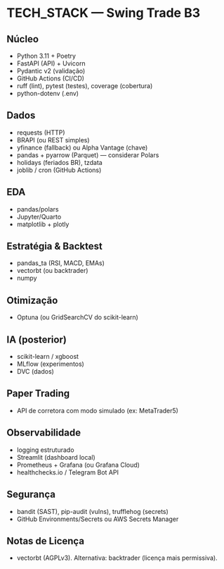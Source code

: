 # TECH_STACK — Swing Trade B3

## Núcleo

- Python 3.11 + Poetry
- FastAPI (API) + Uvicorn
- Pydantic v2 (validação)
- GitHub Actions (CI/CD)
- ruff (lint), pytest (testes), coverage (cobertura)
- python-dotenv (.env)

## Dados

- requests (HTTP)
- BRAPI (ou REST simples)
- yfinance (fallback) ou Alpha Vantage (chave)
- pandas + pyarrow (Parquet) — considerar Polars
- holidays (feriados BR), tzdata
- joblib / cron (GitHub Actions)

## EDA

- pandas/polars
- Jupyter/Quarto
- matplotlib + plotly

## Estratégia & Backtest

- pandas_ta (RSI, MACD, EMAs)
- vectorbt (ou backtrader)
- numpy

## Otimização

- Optuna (ou GridSearchCV do scikit-learn)

## IA (posterior)

- scikit-learn / xgboost
- MLflow (experimentos)
- DVC (dados)

## Paper Trading

- API de corretora com modo simulado (ex: MetaTrader5)

## Observabilidade

- logging estruturado
- Streamlit (dashboard local)
- Prometheus + Grafana (ou Grafana Cloud)
- healthchecks.io / Telegram Bot API

## Segurança

- bandit (SAST), pip-audit (vulns), trufflehog (secrets)
- GitHub Environments/Secrets ou AWS Secrets Manager

## Notas de Licença

- vectorbt (AGPLv3). Alternativa: backtrader (licença mais permissiva).
